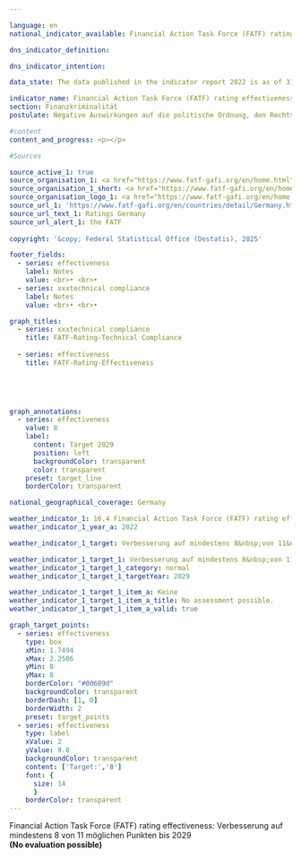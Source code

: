 ```yaml
---

language: en        
national_indicator_available: Financial Action Task Force (FATF) rating effectiveness        

dns_indicator_definition:         

dns_indicator_intention:         

data_state: The data published in the indicator report 2022 is as of 31 October 2022. The data shown on this platform is updated regularly, so that more current data may be available online than published in the <a href="https://dns-indikatoren.de/assets/Publikationen/Indikatorenberichte/2022.pdf">indicator report 2022</a>.        

indicator_name: Financial Action Task Force (FATF) rating effectiveness        
section: Finanzkriminalität        
postulate: Negative Auswirkungen auf die politische Ordnung, den Rechtsstaat, die Wirtschaft und die Gesellschaft verhindern        

#content         
content_and_progress: <p></p>                

#Sources        

source_active_1: true
source_organisation_1: <a href="https://www.fatf-gafi.org/en/home.html" target="_blank" onclick="return confirm_alert('the FATF', 'En')">Financial Action Task Force</a>
source_organisation_1_short: <a href="https://www.fatf-gafi.org/en/home.html" target="_blank" onclick="return confirm_alert('the FATF', 'En')">Financial Action Task Force</a>
source_organisation_logo_1: <a href="https://www.fatf-gafi.org/en/home.html" target="_blank" onclick="return confirm_alert('the FATF', 'En')"><img src="https://dnsTestEnvironment.github.io/site/public/OrgImgEn/fatf.png" alt="Financial Action Task Force" title=" Click here to visit the homepage of the organizationFinancial Action Task Force" style="height:60px; width:148px; border:transparent"/></a>
source_url_1: 'https://www.fatf-gafi.org/en/countries/detail/Germany.html'
source_url_text_1: Ratings Germany
source_url_alert_1: the FATF
        
copyright: '&copy; Federal Statistical Office (Destatis), 2025'        

footer_fields:
  - series: effectiveness
    label: Notes
    value: <br>• <br>• 
  - series: xxxtechnical compliance
    label: Notes
    value: <br>• <br>•         

graph_titles: 
  - series: xxxtechnical compliance
    title: FATF-Rating-Technical Compliance
    
  - series: effectiveness
    title: FATF-Rating-Effectiveness
            

        


graph_annotations:
  - series: effectiveness
    value: 8
    label:
      content: Target 2029
      position: left
      backgroundColor: transparent
      color: transparent
    preset: target_line
    borderColor: transparent                

national_geographical_coverage: Germany        

weather_indicator_1: 16.4 Financial Action Task Force (FATF) rating effectiveness
weather_indicator_1_year_a: 2022

weather_indicator_1_target: Verbesserung auf mindestens 8&nbsp;von 11&nbsp;möglichen Punkten bis 2029

weather_indicator_1_target_1: Verbesserung auf mindestens 8&nbsp;von 11&nbsp;möglichen Punkten bis 2029
weather_indicator_1_target_1_category: normal
weather_indicator_1_target_1_targetYear: 2029

weather_indicator_1_target_1_item_a: Keine
weather_indicator_1_target_1_item_a_title: No assessment possible.
weather_indicator_1_target_1_item_a_valid: true        

graph_target_points:
  - series: effectiveness
    type: box
    xMin: 1.7494
    xMax: 2.2506
    yMin: 0
    yMax: 8
    borderColor: "#00689d"
    backgroundColor: transparent
    borderDash: [1, 0]
    borderWidth: 2
    preset: target_points
  - series: effectiveness
    type: label
    xValue: 2
    yValue: 9.0
    backgroundColor: transparent
    content: ['Target:','8']
    font: {
      size: 14
      }
    borderColor: transparent        
---
```



<div>
  <div class="my-header">
    <label class="default">Financial Action Task Force (FATF) rating effectiveness: Verbesserung auf mindestens 8&nbsp;von 11&nbsp;möglichen Punkten bis 2029
    </label>
  </div>
</div>
<div class="my-header-note">
  <label class="default"><b>(No evaluation possible)
  </b></label>
</div>